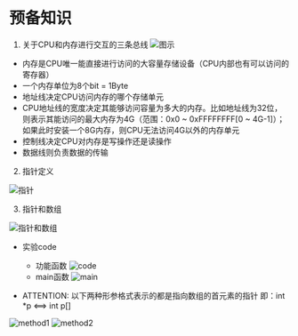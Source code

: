 # 预备知识

1. 关于CPU和内存进行交互的三条总线
![图示](2023-04-13-23-17-19.png)

- 内存是CPU唯一能直接进行访问的大容量存储设备（CPU内部也有可以访问的寄存器）
- 一个内存单位为8个bit = 1Byte
- 地址线决定CPU访问内存的哪个存储单元
- CPU地址线的宽度决定其能够访问容量为多大的内存。比如地址线为32位，则表示其能访问的最大内存为4G（范围：0x0 ~ 0xFFFFFFFF[0 ~ 4G-1]）；如果此时安装一个8G内存，则CPU无法访问4G以外的内存单元
- 控制线决定CPU对内存是写操作还是读操作
- 数据线则负责数据的传输

2. 指针定义

![指针](2023-04-13-23-43-06.png)

3. 指针和数组

![指针和数组](2023-04-14-00-35-59.png)

- 实验code

  - 功能函数
  ![code](2023-04-14-01-15-05.png)
  - main函数
  ![main](2023-04-14-01-16-31.png)

- ATTENTION: 以下两种形参格式表示的都是指向数组的首元素的指针
即：int *p <==> int p[]

![method1](2023-04-14-01-21-53.png)
![method2](2023-04-14-01-22-43.png)